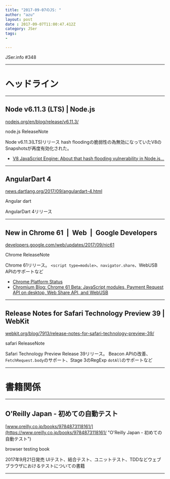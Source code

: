 ```yaml
---
title: "2017-09-07のJS: "
author: "azu"
layout: post
date : 2017-09-07T11:00:47.412Z
category: JSer
tags:
-

---
```


JSer.info #348

----

<h1 class="site-genre">ヘッドライン</h1>

----

## Node v6.11.3 (LTS) | Node.js
[nodejs.org/en/blog/release/v6.11.3/](https://nodejs.org/en/blog/release/v6.11.3/ "Node v6.11.3 (LTS) | Node.js")
<p class="jser-tags jser-tag-icon"><span class="jser-tag">node.js</span> <span class="jser-tag">ReleaseNote</span></p>

Node v6.11.3(LTS)リリース
hash floodingの脆弱性の為無効になっていたV8のSnapshotsが再度有効化された。

- [V8 JavaScript Engine: About that hash flooding vulnerability in Node.js…](https://v8project.blogspot.jp/2017/08/about-that-hash-flooding-vulnerability.html "V8 JavaScript Engine: About that hash flooding vulnerability in Node.js…")

----

## AngularDart 4
[news.dartlang.org/2017/09/angulardart-4.html](http://news.dartlang.org/2017/09/angulardart-4.html "AngularDart 4")
<p class="jser-tags jser-tag-icon"><span class="jser-tag">Angular</span> <span class="jser-tag">dart</span></p>

AngularDart 4リリース


----

## New in Chrome 61  |  Web  |  Google Developers
[developers.google.com/web/updates/2017/09/nic61](https://developers.google.com/web/updates/2017/09/nic61 "New in Chrome 61  |  Web  |  Google Developers")
<p class="jser-tags jser-tag-icon"><span class="jser-tag">Chrome</span> <span class="jser-tag">ReleaseNote</span></p>

Chrome 61リリース。
`<script type=module>`、`navigator.share`、WebUSB APIのサポートなど

- [Chrome Platform Status](https://www.chromestatus.com/features#browsers.chrome.desktop%3D61 "Chrome Platform Status")
- [Chromium Blog: Chrome 61 Beta: JavaScript modules, Payment Request API on desktop, Web Share API, and WebUSB](https://blog.chromium.org/2017/08/chrome-61-beta-javascript-modules.html "Chromium Blog: Chrome 61 Beta: JavaScript modules, Payment Request API on desktop, Web Share API, and WebUSB")

----

## Release Notes for Safari Technology Preview 39 | WebKit
[webkit.org/blog/7913/release-notes-for-safari-technology-preview-39/](https://webkit.org/blog/7913/release-notes-for-safari-technology-preview-39/ "Release Notes for Safari Technology Preview 39 | WebKit")
<p class="jser-tags jser-tag-icon"><span class="jser-tag">safari</span> <span class="jser-tag">ReleaseNote</span></p>

Safari Technology Preview Release 39リリース。
Beacon APIの改善、`FetchRequest.body`のサポート、Stage 3のRegExp `dotAll`のサポートなど


----
<h1 class="site-genre">書籍関係</h1>

----

## O'Reilly Japan - 初めての自動テスト
[www.oreilly.co.jp/books/9784873118161/](https://www.oreilly.co.jp/books/9784873118161/ "O'Reilly Japan - 初めての自動テスト")
<p class="jser-tags jser-tag-icon"><span class="jser-tag">browser</span> <span class="jser-tag">testing</span> <span class="jser-tag">book</span></p>

2017年9月21日発売
UIテスト、結合テスト、ユニットテスト、TDDなどウェブブラウザにおけるテストについての書籍


----
